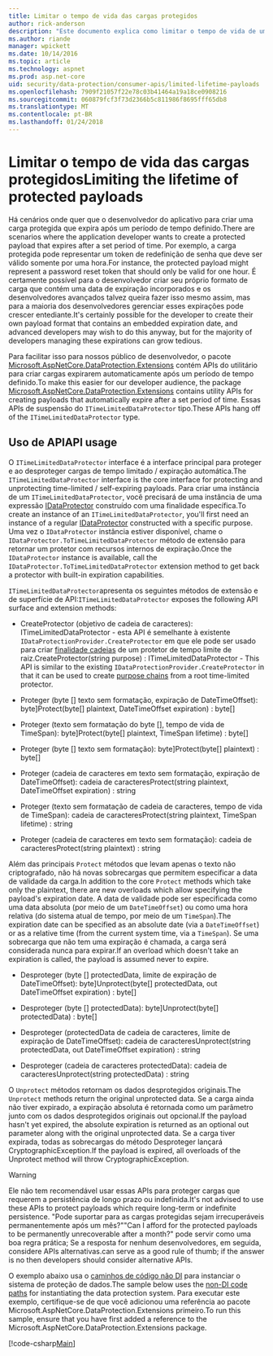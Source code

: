 ```yaml
---
title: Limitar o tempo de vida das cargas protegidos
author: rick-anderson
description: "Este documento explica como limitar o tempo de vida de uma carga protegido usando as APIs de proteção de dados ASP.NET Core."
ms.author: riande
manager: wpickett
ms.date: 10/14/2016
ms.topic: article
ms.technology: aspnet
ms.prod: asp.net-core
uid: security/data-protection/consumer-apis/limited-lifetime-payloads
ms.openlocfilehash: 7909f21057f22e78c03b41464a19a18ce0908216
ms.sourcegitcommit: 060879fcf3f73d2366b5c811986f8695fff65db8
ms.translationtype: MT
ms.contentlocale: pt-BR
ms.lasthandoff: 01/24/2018
---
```

# <a name="limiting-the-lifetime-of-protected-payloads"></a><span data-ttu-id="7e01d-103">Limitar o tempo de vida das cargas protegidos</span><span class="sxs-lookup"><span data-stu-id="7e01d-103">Limiting the lifetime of protected payloads</span></span>

<span data-ttu-id="7e01d-104">Há cenários onde quer que o desenvolvedor do aplicativo para criar uma carga protegida que expira após um período de tempo definido.</span><span class="sxs-lookup"><span data-stu-id="7e01d-104">There are scenarios where the application developer wants to create a protected payload that expires after a set period of time.</span></span> <span data-ttu-id="7e01d-105">Por exemplo, a carga protegida pode representar um token de redefinição de senha que deve ser válido somente por uma hora.</span><span class="sxs-lookup"><span data-stu-id="7e01d-105">For instance, the protected payload might represent a password reset token that should only be valid for one hour.</span></span> <span data-ttu-id="7e01d-106">É certamente possível para o desenvolvedor criar seu próprio formato de carga que contém uma data de expiração incorporados e os desenvolvedores avançados talvez queira fazer isso mesmo assim, mas para a maioria dos desenvolvedores gerenciar esses expirações pode crescer entediante.</span><span class="sxs-lookup"><span data-stu-id="7e01d-106">It's certainly possible for the developer to create their own payload format that contains an embedded expiration date, and advanced developers may wish to do this anyway, but for the majority of developers managing these expirations can grow tedious.</span></span>

<span data-ttu-id="7e01d-107">Para facilitar isso para nossos público de desenvolvedor, o pacote [Microsoft.AspNetCore.DataProtection.Extensions](https://www.nuget.org/packages/Microsoft.AspNetCore.DataProtection.Extensions/) contém APIs do utilitário para criar cargas expirarem automaticamente após um período de tempo definido.</span><span class="sxs-lookup"><span data-stu-id="7e01d-107">To make this easier for our developer audience, the package [Microsoft.AspNetCore.DataProtection.Extensions](https://www.nuget.org/packages/Microsoft.AspNetCore.DataProtection.Extensions/) contains utility APIs for creating payloads that automatically expire after a set period of time.</span></span> <span data-ttu-id="7e01d-108">Essas APIs de suspensão do `ITimeLimitedDataProtector` tipo.</span><span class="sxs-lookup"><span data-stu-id="7e01d-108">These APIs hang off of the `ITimeLimitedDataProtector` type.</span></span>

## <a name="api-usage"></a><span data-ttu-id="7e01d-109">Uso de API</span><span class="sxs-lookup"><span data-stu-id="7e01d-109">API usage</span></span>

<span data-ttu-id="7e01d-110">O `ITimeLimitedDataProtector` interface é a interface principal para proteger e ao desproteger cargas de tempo limitado / expiração automática.</span><span class="sxs-lookup"><span data-stu-id="7e01d-110">The `ITimeLimitedDataProtector` interface is the core interface for protecting and unprotecting time-limited / self-expiring payloads.</span></span> <span data-ttu-id="7e01d-111">Para criar uma instância de um `ITimeLimitedDataProtector`, você precisará de uma instância de uma expressão [IDataProtector](overview.md) construído com uma finalidade específica.</span><span class="sxs-lookup"><span data-stu-id="7e01d-111">To create an instance of an `ITimeLimitedDataProtector`, you'll first need an instance of a regular [IDataProtector](overview.md) constructed with a specific purpose.</span></span> <span data-ttu-id="7e01d-112">Uma vez o `IDataProtector` instância estiver disponível, chame o `IDataProtector.ToTimeLimitedDataProtector` método de extensão para retornar um protetor com recursos internos de expiração.</span><span class="sxs-lookup"><span data-stu-id="7e01d-112">Once the `IDataProtector` instance is available, call the `IDataProtector.ToTimeLimitedDataProtector` extension method to get back a protector with built-in expiration capabilities.</span></span>

<span data-ttu-id="7e01d-113">`ITimeLimitedDataProtector`apresenta os seguintes métodos de extensão e de superfície de API:</span><span class="sxs-lookup"><span data-stu-id="7e01d-113">`ITimeLimitedDataProtector` exposes the following API surface and extension methods:</span></span>

* <span data-ttu-id="7e01d-114">CreateProtector (objetivo de cadeia de caracteres): ITimeLimitedDataProtector - esta API é semelhante à existente `IDataProtectionProvider.CreateProtector` em que ele pode ser usado para criar [finalidade cadeias](purpose-strings.md) de um protetor de tempo limite de raiz.</span><span class="sxs-lookup"><span data-stu-id="7e01d-114">CreateProtector(string purpose) : ITimeLimitedDataProtector - This API is similar to the existing `IDataProtectionProvider.CreateProtector` in that it can be used to create [purpose chains](purpose-strings.md) from a root time-limited protector.</span></span>

* <span data-ttu-id="7e01d-115">Proteger (byte [] texto sem formatação, expiração de DateTimeOffset): byte]</span><span class="sxs-lookup"><span data-stu-id="7e01d-115">Protect(byte[] plaintext, DateTimeOffset expiration) : byte[]</span></span>

* <span data-ttu-id="7e01d-116">Proteger (texto sem formatação do byte [], tempo de vida de TimeSpan): byte]</span><span class="sxs-lookup"><span data-stu-id="7e01d-116">Protect(byte[] plaintext, TimeSpan lifetime) : byte[]</span></span>

* <span data-ttu-id="7e01d-117">Proteger (byte [] texto sem formatação): byte]</span><span class="sxs-lookup"><span data-stu-id="7e01d-117">Protect(byte[] plaintext) : byte[]</span></span>

* <span data-ttu-id="7e01d-118">Proteger (cadeia de caracteres em texto sem formatação, expiração de DateTimeOffset): cadeia de caracteres</span><span class="sxs-lookup"><span data-stu-id="7e01d-118">Protect(string plaintext, DateTimeOffset expiration) : string</span></span>

* <span data-ttu-id="7e01d-119">Proteger (texto sem formatação de cadeia de caracteres, tempo de vida de TimeSpan): cadeia de caracteres</span><span class="sxs-lookup"><span data-stu-id="7e01d-119">Protect(string plaintext, TimeSpan lifetime) : string</span></span>

* <span data-ttu-id="7e01d-120">Proteger (cadeia de caracteres em texto sem formatação): cadeia de caracteres</span><span class="sxs-lookup"><span data-stu-id="7e01d-120">Protect(string plaintext) : string</span></span>

<span data-ttu-id="7e01d-121">Além das principais `Protect` métodos que levam apenas o texto não criptografado, não há novas sobrecargas que permitem especificar a data de validade da carga.</span><span class="sxs-lookup"><span data-stu-id="7e01d-121">In addition to the core `Protect` methods which take only the plaintext, there are new overloads which allow specifying the payload's expiration date.</span></span> <span data-ttu-id="7e01d-122">A data de validade pode ser especificada como uma data absoluta (por meio de um `DateTimeOffset`) ou como uma hora relativa (do sistema atual de tempo, por meio de um `TimeSpan`).</span><span class="sxs-lookup"><span data-stu-id="7e01d-122">The expiration date can be specified as an absolute date (via a `DateTimeOffset`) or as a relative time (from the current system time, via a `TimeSpan`).</span></span> <span data-ttu-id="7e01d-123">Se uma sobrecarga que não tem uma expiração é chamada, a carga será considerada nunca para expirar.</span><span class="sxs-lookup"><span data-stu-id="7e01d-123">If an overload which doesn't take an expiration is called, the payload is assumed never to expire.</span></span>

* <span data-ttu-id="7e01d-124">Desproteger (byte [] protectedData, limite de expiração de DateTimeOffset): byte]</span><span class="sxs-lookup"><span data-stu-id="7e01d-124">Unprotect(byte[] protectedData, out DateTimeOffset expiration) : byte[]</span></span>

* <span data-ttu-id="7e01d-125">Desproteger (byte [] protectedData): byte]</span><span class="sxs-lookup"><span data-stu-id="7e01d-125">Unprotect(byte[] protectedData) : byte[]</span></span>

* <span data-ttu-id="7e01d-126">Desproteger (protectedData de cadeia de caracteres, limite de expiração de DateTimeOffset): cadeia de caracteres</span><span class="sxs-lookup"><span data-stu-id="7e01d-126">Unprotect(string protectedData, out DateTimeOffset expiration) : string</span></span>

* <span data-ttu-id="7e01d-127">Desproteger (cadeia de caracteres protectedData): cadeia de caracteres</span><span class="sxs-lookup"><span data-stu-id="7e01d-127">Unprotect(string protectedData) : string</span></span>

<span data-ttu-id="7e01d-128">O `Unprotect` métodos retornam os dados desprotegidos originais.</span><span class="sxs-lookup"><span data-stu-id="7e01d-128">The `Unprotect` methods return the original unprotected data.</span></span> <span data-ttu-id="7e01d-129">Se a carga ainda não tiver expirado, a expiração absoluta é retornada como um parâmetro junto com os dados desprotegidos originais out opcional.</span><span class="sxs-lookup"><span data-stu-id="7e01d-129">If the payload hasn't yet expired, the absolute expiration is returned as an optional out parameter along with the original unprotected data.</span></span> <span data-ttu-id="7e01d-130">Se a carga tiver expirada, todas as sobrecargas do método Desproteger lançará CryptographicException.</span><span class="sxs-lookup"><span data-stu-id="7e01d-130">If the payload is expired, all overloads of the Unprotect method will throw CryptographicException.</span></span>

>[!WARNING]
> <span data-ttu-id="7e01d-131">Ele não tem recomendável usar essas APIs para proteger cargas que requerem a persistência de longo prazo ou indefinida.</span><span class="sxs-lookup"><span data-stu-id="7e01d-131">It's not advised to use these APIs to protect payloads which require long-term or indefinite persistence.</span></span> <span data-ttu-id="7e01d-132">"Pode suportar para as cargas protegidas sejam irrecuperáveis permanentemente após um mês?"</span><span class="sxs-lookup"><span data-stu-id="7e01d-132">"Can I afford for the protected payloads to be permanently unrecoverable after a month?"</span></span> <span data-ttu-id="7e01d-133">pode servir como uma boa regra prática; Se a resposta for nenhum desenvolvedores, em seguida, considere APIs alternativas.</span><span class="sxs-lookup"><span data-stu-id="7e01d-133">can serve as a good rule of thumb; if the answer is no then developers should consider alternative APIs.</span></span>

<span data-ttu-id="7e01d-134">O exemplo abaixo usa o [caminhos de código não DI](../configuration/non-di-scenarios.md) para instanciar o sistema de proteção de dados.</span><span class="sxs-lookup"><span data-stu-id="7e01d-134">The sample below uses the [non-DI code paths](../configuration/non-di-scenarios.md) for instantiating the data protection system.</span></span> <span data-ttu-id="7e01d-135">Para executar este exemplo, certifique-se de que você adicionou uma referência ao pacote Microsoft.AspNetCore.DataProtection.Extensions primeiro.</span><span class="sxs-lookup"><span data-stu-id="7e01d-135">To run this sample, ensure that you have first added a reference to the Microsoft.AspNetCore.DataProtection.Extensions package.</span></span>

[!code-csharp[Main](limited-lifetime-payloads/samples/limitedlifetimepayloads.cs)]
